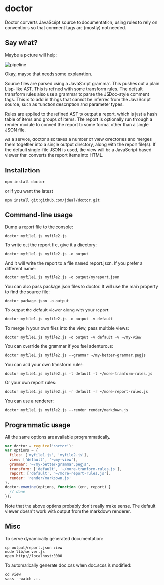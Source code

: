 # doctor

Doctor converts JavaScript source to documentation, using rules to rely on
conventions so that comment tags are (mostly) not needed.

## Say what?

Maybe a picture will help:

![pipeline](https://github.com/jdeal/doctor/raw/master/README/doctor-pipeline.png)

Okay, maybe that needs some explanation.

Source files are parsed using a JavaScript grammar. This pushes out a plain
Lisp-like AST. This is refined with some transform rules. The default transform
rules also use a grammar to parse the JSDoc-style comment tags. This is to add
in things that cannot be inferred from the JavaScript source, such as function
description and parameter types.

Rules are applied to the refined AST to output a report, which is just a hash
table of items and groups of items. The report is optionally run through a
render module to convert the report to some format other than a single JSON
file.

As a service, doctor also takes a number of view directories and merges them
together into a single output directory, along with the report file(s). If the
default single-file JSON is used, the view will be a JavaScript-based viewer
that converts the report items into HTML.

## Installation

```
npm install doctor
```

or if you want the latest

```
npm install git:github.com/jdeal/doctor.git
```

## Command-line usage

Dump a report file to the console:

```
doctor myfile1.js myfile2.js
```

To write out the report file, give it a directory:

```
doctor myfile1.js myfile2.js -o output
```

And it will write the report to a file named report.json. If you prefer a
different name:

```
doctor myfile1.js myfile2.js -o output/myreport.json
```

You can also pass package.json files to doctor. It will use the main property to
find the source file:

```
doctor package.json -o output
```

To output the default viewer along with your report:

```
doctor myfile1.js myfile2.js -o output -v default
```

To merge in your own files into the view, pass multiple views:

```
doctor myfile1.js myfile2.js -o output -v default -v ~/my-view
```

You can override the grammar if you feel adenturous:

```
doctor myfile1.js myfile2.js --grammar ~/my-better-grammar.pegjs
```

You can add your own transform rules:

```
doctor myfile1.js myfile2.js -t default -t ~/more-tranform-rules.js
```

Or your own report rules:

```
doctor myfile1.js myfile2.js -r default -r ~/more-report-rules.js
```

You can use a renderer:

```
doctor myfile1.js myfile2.js --render render/markdown.js
```

## Programmatic usage

All the same options are available programmatically.

```js
var doctor = require('doctor');
var options = {
  files: ['myfile1.js', 'myfile2.js'],
  view: ['default', '~/my-view'],
  grammar: '~/my-better-grammar.pegjs',
  transform: ['default', '~/more-tranform-rules.js'],
  report: ['default', '~/more-report-rules.js'],
  render: 'render/markdown.js'
};
doctor.examine(options, function (err, report) {
  // done
});
```

Note that the above options probably don't really make sense. The default viewer
doesn't work with output from the markdown renderer.

## Misc

To serve dynamically generated documentation:

```
cp output/report.json view
node lib/server.js
open http://localhost:3000
```

To automatically generate doc.css when doc.scss is modified:

```
cd view
sass --watch .:.
```
